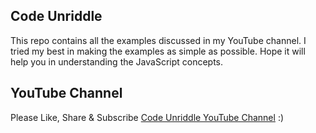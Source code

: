 ## Code Unriddle
This repo contains all the examples discussed in my YouTube channel. I tried my best in making the examples as simple as possible.
Hope it will help you in understanding the JavaScript concepts.

## YouTube Channel
Please Like, Share & Subscribe [Code Unriddle YouTube Channel](https://www.youtube.com/channel/UCDW_fmGvLte1IW2-fvOdW7Q) :)